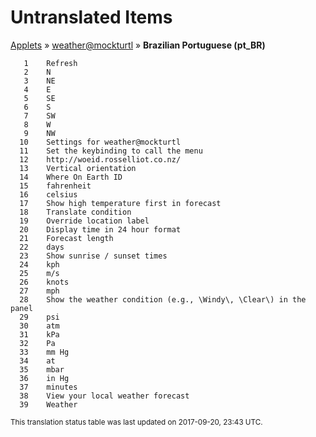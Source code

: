 # Untranslated Items
[Applets](../../../README.md) &#187; [weather@mockturtl](../README.md) &#187; **Brazilian Portuguese (pt_BR)**

       1	Refresh
       2	N
       3	NE
       4	E
       5	SE
       6	S
       7	SW
       8	W
       9	NW
      10	Settings for weather@mockturtl
      11	Set the keybinding to call the menu
      12	http://woeid.rosselliot.co.nz/
      13	Vertical orientation
      14	Where On Earth ID
      15	fahrenheit
      16	celsius
      17	Show high temperature first in forecast
      18	Translate condition
      19	Override location label
      20	Display time in 24 hour format
      21	Forecast length
      22	days
      23	Show sunrise / sunset times
      24	kph
      25	m/s
      26	knots
      27	mph
      28	Show the weather condition (e.g., \Windy\, \Clear\) in the panel
      29	psi
      30	atm
      31	kPa
      32	Pa
      33	mm Hg
      34	at
      35	mbar
      36	in Hg
      37	minutes
      38	View your local weather forecast
      39	Weather

<sup>This translation status table was last updated on 2017-09-20, 23:43 UTC.</sup>
